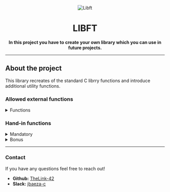 <div align="center">

![Libft](https://github.com/TheLink-42/42-project-badges/blob/main/badges/libftm.png)

# LIBFT

**In this project you have to create your own library which you can use in future projects.**

</div>

---

## About the project

This library recreates of the standard C librry functions and introduce additional utility functions.

### Allowed external functions

<details>
<summary>Functions</summary>

- malloc <stdlib.h>
- free <stdlib.h>
- write <unistd.h>
</details>

### Hand-in functions

<details>
<summary>Mandatory</summary>

- atoi					
- bzero
- isalnum				
- isalpha
- isascii				
- isdigit
- isprint				
- memchr
- memcmp				
- memcpy
- memmove				
- memset
- strchr				
- strlcat
- strlcpy				
- strlen
- strncmp				
- strnstr
- strrchr				
- tolower
- toupper


- strdup
- calloc



Aditional functions:


- ft_substr
- ft_strjoin
- ft_strtrim
- ft_split
- ft_itoa
- ft_strmapi
- ft_striteri
- ft_putchar_fd
- ft_putstr_fd
- ft_putendl_fd
- ft_putnbr_fd
</details>

<details>
<summary>Bonus</summary>

As a bonus, it creates some new functions based on a struct to work as linked lists.

- ft_lstnew
- ft_lstadd_front
- ft_lstadd_back
- ft_lstsize
- ft_lstlast
- ft_lstdelone
- ft_lstclear
- ft_lstiter
- ft_lstmap
</details>

---

### Contact

If you have any questions feel free to reach out!

* **Github:** [TheLink-42](https://github.com/TheLink-42)
* **Slack:** [jbaeza-c](https://42born2code.slack.com/team/U05RS80818A)